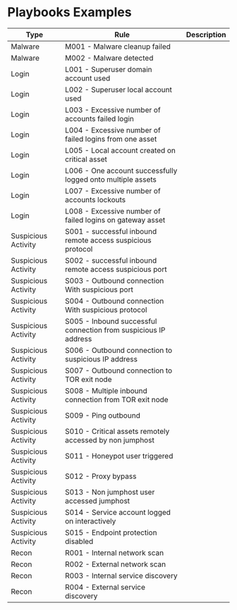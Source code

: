 # Playbooks Examples

| Type                | Rule                                                            | Description |
|---------------------|-----------------------------------------------------------------|-------------|
| Malware             | M001 - Malware cleanup failed                                   |             |
| Malware             | M002 - Malware detected                                         |             |
| Login               | L001 - Superuser domain account used                            |             |
| Login               | L002 - Superuser local account used                             |             |
| Login               | L003 - Excessive number of accounts failed login                |             |
| Login               | L004 - Excessive number of failed logins from one asset         |             |
| Login               | L005 - Local account created on critical asset                  |             |
| Login               | L006 - One account successfully logged onto multiple assets     |             |
| Login               | L007 - Excessive number of accounts lockouts                    |             |
| Login               | L008 - Excessive number of failed logins on gateway asset       |             |
| Suspicious Activity | S001 - successful inbound remote access suspicious protocol     |             |
| Suspicious Activity | S002 - successful inbound remote access suspicious port         |             |
| Suspicious Activity | S003 - Outbound connection With suspicious port                 |             |
| Suspicious Activity | S004 - Outbound connection With suspicious protocol             |             |
| Suspicious Activity | S005 - Inbound successful connection from suspicious IP address |             |
| Suspicious Activity | S006 - Outbound connection to suspicious IP address             |             |
| Suspicious Activity | S007 - Outbound connection to TOR exit node                     |             |
| Suspicious Activity | S008 - Multiple inbound connection from TOR exit node           |             |
| Suspicious Activity | S009 - Ping outbound                                            |             |
| Suspicious Activity | S010 - Critical assets remotely accessed by non jumphost        |             |
| Suspicious Activity | S011 - Honeypot user triggered                                  |             |
| Suspicious Activity | S012 - Proxy bypass                                             |             |
| Suspicious Activity | S013 - Non jumphost user accessed jumphost                      |             |
| Suspicious Activity | S014 - Service account logged on interactively                  |             |
| Suspicious Activity | S015 - Endpoint protection disabled                             |             |
| Recon               | R001 - Internal network scan                                    |             |
| Recon               | R002 - External network scan                                    |             |
| Recon               | R003 - Internal service discovery                               |             |
| Recon               | R004 - External service discovery                               |             |